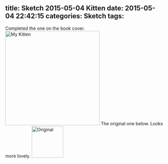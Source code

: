 title: Sketch 2015-05-04 Kitten
date: 2015-05-04 22:42:15
categories: Sketch
tags:
---
Completed the one on the book cover.
<img src="/img/sketches/2015.05.04.JPG" width="300" alt="My Kitten" />
The original one below. Looks more lovely.
<img src="/img/post/Kitten-cover.JPG" width="100" alt="Original" />
